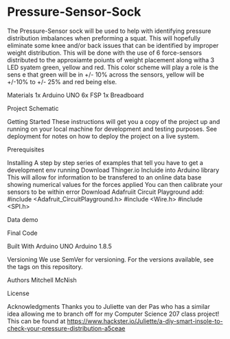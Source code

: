 # Pressure-Sensor-Sock
  The Pressure-Sensor sock will be used to help with identifying pressure distribution imbalances when preforming a squat. This will hopefully eliminate some knee and/or back issues that can be identified by improper weight distribution. This will be done with the use of 6 force-sensors distributed to the approxiamte poiunts of weight placement along witha 3 LED syatem green, yellow and red. This color scheme will play a role is the sens e that green will be in +/- 10% across the sensors, yellow will be +/-10% to +/- 25% and red being else. 

Materials
  1x Arduino UNO
  6x FSP
  1x Breadboard
  
Project Schematic 


Getting Started
These instructions will get you a copy of the project up and running on your local machine for development and testing purposes. See deployment for notes on how to deploy the project on a live system.

Prerequisites
  


Installing
A step by step series of examples that tell you have to get a development env running
  Download Thinger.io
    Incluide into Arduino library
      This will allow for information to be transfered to an online data base showing numerical values for the forces applied
        You can then calibrate your sensors to be within error
  Download Adafruiit Circuit Playground 
    add:
      #include <Adafruit_CircuitPlayground.h>
      #include <Wire.h>
      #include <SPI.h>

Data demo

Final Code

Built With
  Arduino UNO
  Arduino 1.8.5

Versioning
We use SemVer for versioning. For the versions available, see the tags on this repository.

Authors
Mitchell McNish

License


Acknowledgments
Thanks you to Juliette van der Pas who has a similar idea allowing me to branch off for my Computer Science 207 class project! This can be found at https://www.hackster.io/Juliette/a-diy-smart-insole-to-check-your-pressure-distribution-a5ceae
